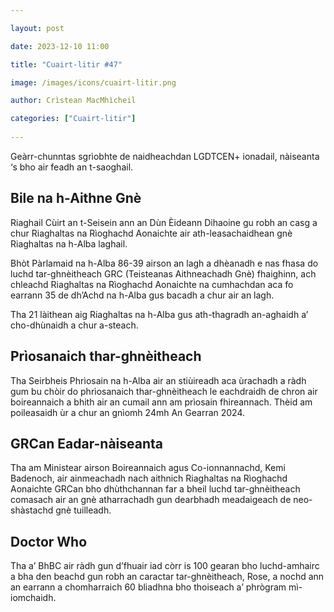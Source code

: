```yaml
---

layout: post

date: 2023-12-10 11:00

title: "Cuairt-litir #47"

image: /images/icons/cuairt-litir.png

author: Crìstean MacMhìcheil

categories: ["Cuairt-litir"]
  
---
```


Geàrr-chunntas sgrìobhte de naidheachdan LGDTCEN+ ionadail, nàiseanta ‘s bho air feadh an t-saoghail.

## Bile na h-Aithne Gnè

Riaghail Cùirt an t-Seisein ann an Dùn Èideann Dihaoine gu robh an casg a chur Riaghaltas na Rìoghachd Aonaichte air ath-leasachaidhean gnè Riaghaltas na h-Alba laghail.

Bhòt Pàrlamaid na h-Alba 86-39 airson an lagh a dhèanadh e nas fhasa do luchd tar-ghnèitheach GRC (Teisteanas Aithneachadh Gnè) fhaighinn, ach chleachd Riaghaltas na Rìoghachd Aonaichte na cumhachdan aca fo earrann 35 de dh’Achd na h-Alba gus bacadh a chur air an lagh.

Tha 21 làithean aig Riaghaltas na h-Alba gus ath-thagradh an-aghaidh a’ cho-dhùnaidh a chur a-steach.

## Prìosanaich thar-ghnèitheach

Tha Seirbheis Phrìosain na h-Alba air an stiùireadh aca ùrachadh a ràdh gum bu chòir do phrìosanaich thar-ghnèitheach le eachdraidh de chron air boireannaich a bhith air an cumail ann am prìosain fhireannach. Thèid am poileasaidh ùr a chur an gnìomh 24mh An Gearran 2024.

## GRCan Eadar-nàiseanta

Tha am Ministear airson Boireannaich agus Co-ionnannachd, Kemi Badenoch, air ainmeachadh nach aithnich Riaghaltas na Rìoghachd Aonaichte GRCan bho dhùthchannan far a bheil luchd tar-ghnèitheach comasach air an gnè atharrachadh gun dearbhadh meadaigeach de neo-shàstachd gnè tuilleadh.

## Doctor Who

Tha a’ BhBC air ràdh gun d’fhuair iad còrr is 100 gearan bho luchd-amhairc a bha den beachd gun robh an caractar tar-ghnèitheach, Rose, a nochd ann an earrann a chomharraich 60 bliadhna bho thoiseach a’ phrògram mì-iomchaidh.